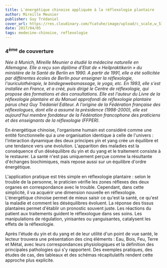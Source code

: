 ```yaml
---
title: L'énergétique chinoise appliquée à la réflexologie plantaire
author: Mireille Meunier
publisher: Guy Trédaniel
cover_url: https://res.cloudinary.com/fcatuhe/image/upload/c_scale,w_512/v1711899163/raphaele-rodellar.fr/bibliotheque/9782813204653.jpg
date: 2017/04/05
tags: medecine-chinoise, reflexologie
---
```


### 4<sup>ème</sup> de couverture

_Née à Munich, Mireille Meunier a étudié la médecine naturelle en Allemagne. Elle a reçu son diplôme d'Etat de « Heilpraktikerin » du ministère de la Santé de Berlin en 1990. A partir de 1991, elle a été sollicitée par différentes écoles de Berlin pour enseigner la réflexologie, l'auriculothérapie, le bindegewebsmassage, le yoga, etc. En 1993, elle s'est installée en France, et a créé, puis dirigé le Centre de réflexologie, qui propose des formations et des consultations. Elle est l'auteur du Livre de la réflexologie plantaire et du Manuel approfondi de réflexologie plantaire parus chez Guy Trédaniel Editeur. A l'origine de la Fédération française des réflexologues, dont elle a assumé la présidence (1998-2000), elle est aujourd'hui membre fondateur de la Fédération francophone des praticiens et des enseignants de la réflexologie (FFPER)._

En énergétique chinoise, l'organisme humain est considéré comme une entité fonctionnelle qui a une organisation identique à celle de l'univers : l'interaction dynamique des deux principes yin et yang crée un équilibre et une tendance vers une évolution. L'apparition des maladies est la conséquence d'un déséquilibre du yin et du yang et le traitement consiste à le restaurer. La santé n'est pas uniquement perçue comme la résultante d'échanges biochimiques, mais repose aussi sur un équilibre d'ordre énergétique.

L'application pratique est très simple en réflexologie plantaire : selon le trouble de la personne, le praticien vérifie les zones réflexes des deux organes en correspondance avec le trouble. Cependant, dans cette simplicité, il va acquérir une dimension nouvelle en réflexologie. L'énergétique chinoise permet de mieux saisir ce qu'est la santé, ce qu'est la maladie et comment les déséquilibres évoluent. La réponse des tissus plantaires permet d'établir un pronostic souvent juste. Les réactions du patient aux traitements guident le réflexologue dans ses soins. Les manipulations de régulation, yinisantes ou yanguisantes, catalysent les effets de la réflexologie.

Après l'étude du yin et du yang et de leur utilité d'un point de vue santé, le lecteur trouvera une présentation des cinq éléments : Eau, Bois, Feu, Terre et Métal, avec leurs correspondances physiologiques et la définition des principales pathologies qui s'y rapportent. Des exemples pratiques, des études de cas, des tableaux et des schémas récapitulatifs rendent cette approche plus explicite.
